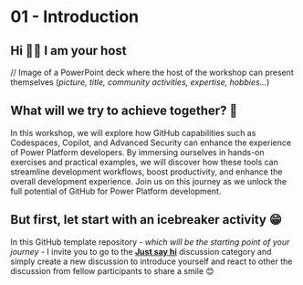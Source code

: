 # 01 - Introduction

## Hi 👋🏼 I am your host

// Image of a PowerPoint deck where the host of the workshop can present themselves (_picture, title, community activities, expertise, hobbies..._)

## What will we try to achieve together? 🤔

In this workshop, we will explore how GitHub capabilities such as Codespaces, Copilot, and Advanced Security can enhance the experience of Power Platform developers. By immersing ourselves in hands-on exercises and practical examples, we will discover how these tools can streamline development workflows, boost productivity, and enhance the overall development experience. Join us on this journey as we unlock the full potential of GitHub for Power Platform development.

## But first, let start with an icebreaker activity 😁

In this GitHub template repository - _which will be the starting point of your journey_ - I invite you to go to the [**Just say hi**](https://github.com/rpothin/PowerPlatform-DevEx-With-GitHub-Workshop/discussions/categories/just-say-hi) discussion category and simply create a new discussion to introduce yourself and react to other the discussion from fellow participants to share a smile 😊